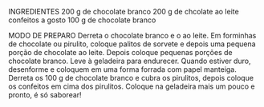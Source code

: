 INGREDIENTES
200 g de chocolate branco
200 g de chcolate ao leite
confeitos a gosto
100 g de chocolate branco

MODO DE PREPARO
Derreta o chocolate branco e o ao leite.
Em forminhas de chocolate ou pirulito, coloque palitos de sorvete e depois uma pequena porção de chocolate ao leite.
Depois coloque pequenas porções de chocolate branco.
Leve à geladeira para endurecer.
Quando estiver duro, desenforme e coloquem em uma forma forrada com papel manteiga.
Derreta os 100 g de chocolate branco e cubra os pirulitos, depois coloque os confeitos em cima dos pirulitos.
Coloque na geladeira mais um pouco e pronto, é só saborear!